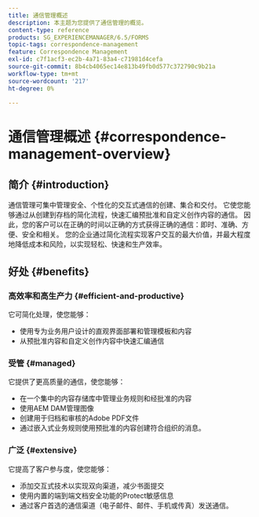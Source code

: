 ```yaml
---
title: 通信管理概述
description: 本主题为您提供了通信管理的概览。
content-type: reference
products: SG_EXPERIENCEMANAGER/6.5/FORMS
topic-tags: correspondence-management
feature: Correspondence Management
exl-id: c7f1acf3-ec2b-4a71-83a4-c71981d4cefa
source-git-commit: 8b4cb4065ec14e813b49fb0d577c372790c9b21a
workflow-type: tm+mt
source-wordcount: '217'
ht-degree: 0%

---
```


# 通信管理概述 {#correspondence-management-overview}

## 简介 {#introduction}

通信管理可集中管理安全、个性化的交互式通信的创建、集合和交付。 它使您能够通过从创建到存档的简化流程，快速汇编预批准和自定义创作内容的通信。 因此，您的客户可以在正确的时间以正确的方式获得正确的通信：即时、准确、方便、安全和相关。 您的企业通过简化流程实现客户交互的最大价值，并最大程度地降低成本和风险，以实现轻松、快速和生产效率。

## 好处 {#benefits}

### 高效率和高生产力 {#efficient-and-productive}

它可简化处理，使您能够：

* 使用专为业务用户设计的直观界面部署和管理模板和内容
* 从预批准内容和自定义创作内容中快速汇编通信

### 受管 {#managed}

它提供了更高质量的通信，使您能够：

* 在一个集中的内容存储库中管理业务规则和经批准的内容
* 使用AEM DAM管理图像
* 创建用于归档和审核的Adobe PDF文件
* 通过嵌入式业务规则使用预批准的内容创建符合组织的消息。

### 广泛 {#extensive}

它提高了客户参与度，使您能够：

* 添加交互式技术以实现双向渠道，减少书面提交
* 使用内置的端到端文档安全功能的Protect敏感信息
* 通过客户首选的通信渠道（电子邮件、邮件、手机或传真）发送通信。
